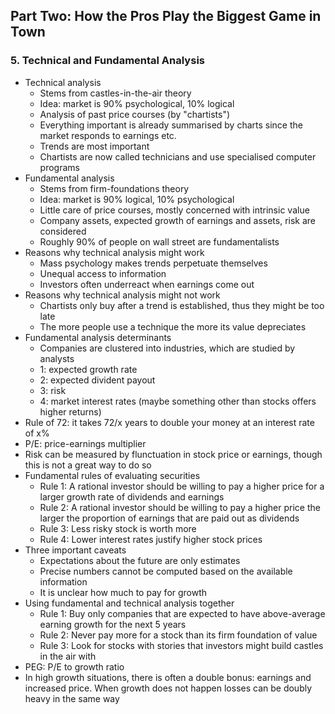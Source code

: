 ## Part Two: How the Pros Play the Biggest Game in Town


### 5. Technical and Fundamental Analysis
* Technical analysis
    * Stems from castles-in-the-air theory
    * Idea: market is 90% psychological, 10% logical
    * Analysis of past price courses (by "chartists")
    * Everything important is already summarised by charts since the market responds to earnings etc.
    * Trends are most important
    * Chartists are now called technicians and use specialised computer programs
* Fundamental analysis
    * Stems from firm-foundations theory
    * Idea: market is 90% logical, 10% psychological
    * Little care of price courses, mostly concerned with intrinsic value
    * Company assets, expected growth of earnings and assets, risk are considered
    * Roughly 90% of people on wall street are fundamentalists
* Reasons why technical analysis might work
    * Mass psychology makes trends perpetuate themselves
    * Unequal access to information
    * Investors often underreact when earnings come out
* Reasons why technical analysis might not work
    * Chartists only buy after a trend is established, thus they might be too late
    * The more people use a technique the more its value depreciates
* Fundamental analysis determinants
    * Companies are clustered into industries, which are studied by analysts
    * 1: expected growth rate
    * 2: expected divident payout
    * 3: risk
    * 4: market interest rates (maybe something other than stocks offers higher returns)
* Rule of 72: it takes 72/x years to double your money at an interest rate of x%
* P/E: price-earnings multiplier
* Risk can be measured by flunctuation in stock price or earnings, though this is not a great way to do so
* Fundamental rules of evaluating securities
    * Rule 1: A rational investor should be willing to pay a higher price for a larger growth rate of dividends and earnings
    * Rule 2: A rational investor should be willing to pay a higher price the larger the proportion of earnings that are paid out as dividends
    * Rule 3: Less risky stock is worth more
    * Rule 4: Lower interest rates justify higher stock prices
* Three important caveats
    * Expectations about the future are only estimates
    * Precise numbers cannot be computed based on the available information
    * It is unclear how much to pay for growth
* Using fundamental and technical analysis together
    * Rule 1: Buy only companies that are expected to have above-average earning growth for the next 5 years
    * Rule 2: Never pay more for a stock than its firm foundation of value
    * Rule 3: Look for stocks with stories that investors might build castles in the air with
* PEG: P/E to growth ratio
* In high growth situations, there is often a double bonus: earnings and increased price. When growth does not happen losses can be doubly heavy in the same way
